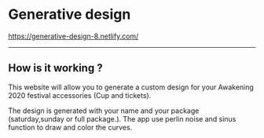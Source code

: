 ﻿Generative design
=================

https://generative-design-8.netlify.com/

--------------------------------

How is it working ?
------------

This website will allow you to generate a custom design for your Awakening 2020 festival accessories (Cup and tickets).

The design is generated with your name and your package (saturday,sunday or full package.). The app use perlin noise and sinus function to draw and color the curves.

